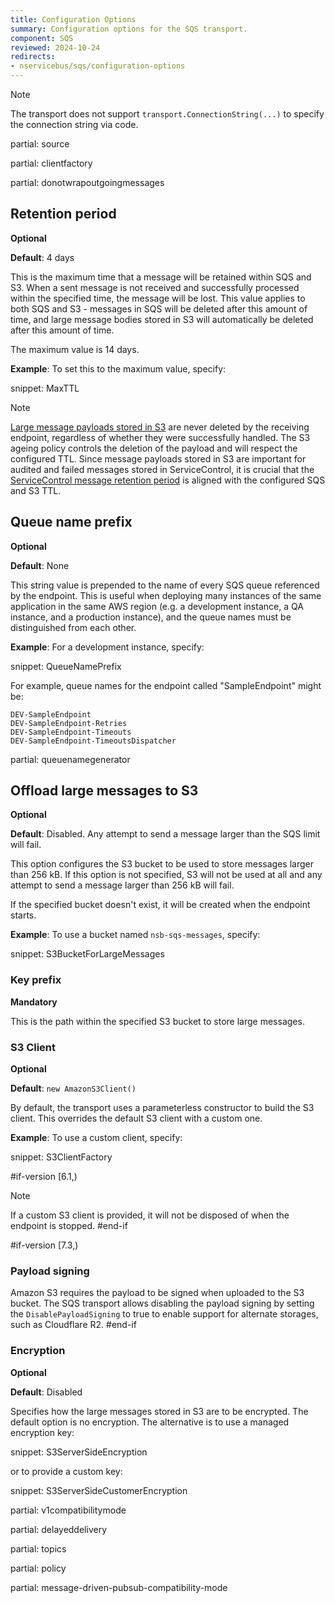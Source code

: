 ```yaml
---
title: Configuration Options
summary: Configuration options for the SQS transport.
component: SQS
reviewed: 2024-10-24
redirects:
- nservicebus/sqs/configuration-options
---
```


> [!NOTE]
> The transport does not support `transport.ConnectionString(...)` to specify the connection string via code.

partial: source

partial: clientfactory

partial: donotwrapoutgoingmessages

## Retention period

**Optional**

**Default**: 4 days

This is the maximum time that a message will be retained within SQS and S3. When a sent message is not received and successfully processed within the specified time, the message will be lost. This value applies to both SQS and S3 - messages in SQS will be deleted after this amount of time, and large message bodies stored in S3 will automatically be deleted after this amount of time.

The maximum value is 14 days.

**Example**: To set this to the maximum value, specify:

snippet: MaxTTL

> [!NOTE]
> [Large message payloads stored in S3](topology.md#s3) are never deleted by the receiving endpoint, regardless of whether they were successfully handled. The S3 ageing policy controls the deletion of the payload and will respect the configured TTL. Since message payloads stored in S3 are important for audited and failed messages stored in ServiceControl, it is crucial that the [ServiceControl message retention period](/servicecontrol/how-purge-expired-data.md) is aligned with the configured SQS and S3 TTL.

## Queue name prefix

**Optional**

**Default**: None

This string value is prepended to the name of every SQS queue referenced by the endpoint. This is useful when deploying many instances of the same application in the same AWS region (e.g. a development instance, a QA instance, and a production instance), and the queue names must be distinguished from each other.

**Example**: For a development instance, specify:

snippet: QueueNamePrefix

For example, queue names for the endpoint called "SampleEndpoint" might be:

```
DEV-SampleEndpoint
DEV-SampleEndpoint-Retries
DEV-SampleEndpoint-Timeouts
DEV-SampleEndpoint-TimeoutsDispatcher
```

partial: queuenamegenerator

## Offload large messages to S3

**Optional**

**Default**: Disabled. Any attempt to send a message larger than the SQS limit will fail.

This option configures the S3 bucket to be used to store messages larger than 256 kB. If this option is not specified, S3 will not be used at all and any attempt to send a message larger than 256 kB will fail.

If the specified bucket doesn't exist, it will be created when the endpoint starts.

**Example**: To use a bucket named `nsb-sqs-messages`, specify:

snippet: S3BucketForLargeMessages

### Key prefix

**Mandatory**

This is the path within the specified S3 bucket to store large messages.

### S3 Client

**Optional**

**Default**: `new AmazonS3Client()`

By default, the transport uses a parameterless constructor to build the S3 client. This overrides the default S3 client with a custom one.

**Example**: To use a custom client, specify:

snippet: S3ClientFactory

#if-version [6.1,)
> [!NOTE]
> If a custom S3 client is provided, it will not be disposed of when the endpoint is stopped.
#end-if

#if-version [7.3,)
### Payload signing

Amazon S3 requires the payload to be signed when uploaded to the S3 bucket. The SQS transport allows disabling the payload signing by setting the `DisablePayloadSigning` to true to enable support for alternate storages, such as Cloudflare R2.
#end-if

### Encryption

**Optional**

**Default**: Disabled

Specifies how the large messages stored in S3 are to be encrypted. The default option is no encryption. The alternative is to use a managed encryption key:

snippet: S3ServerSideEncryption

or to provide a custom key:

snippet: S3ServerSideCustomerEncryption

partial: v1compatibilitymode

partial: delayeddelivery

partial: topics

partial: policy

partial: message-driven-pubsub-compatibility-mode

